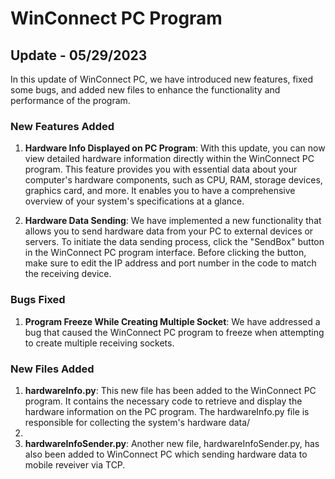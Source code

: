 # WinConnect PC Program

## Update - 05/29/2023

In this update of WinConnect PC, we have introduced new features, fixed some bugs, and added new files to enhance the functionality and performance of the program.

### New Features Added

1. **Hardware Info Displayed on PC Program**: With this update, you can now view detailed hardware information directly within the WinConnect PC program. This feature provides you with essential data about your computer's hardware components, such as CPU, RAM, storage devices, graphics card, and more. It enables you to have a comprehensive overview of your system's specifications at a glance.

2. **Hardware Data Sending**: We have implemented a new functionality that allows you to send hardware data from your PC to external devices or servers. To initiate the data sending process, click the "SendBox" button in the WinConnect PC program interface. Before clicking the button, make sure to edit the IP address and port number in the code to match the receiving device. 

### Bugs Fixed

1. **Program Freeze While Creating Multiple Socket**: We have addressed a bug that caused the WinConnect PC program to freeze when attempting to create multiple receiving sockets.

### New Files Added

1. **hardwareInfo.py**: This new file has been added to the WinConnect PC program. It contains the necessary code to retrieve and display the hardware information on the PC program. The hardwareInfo.py file is responsible for collecting the system's hardware data/
2. 
3. **hardwareInfoSender.py**: Another new file, hardwareInfoSender.py, has also been added to WinConnect PC which sending hardware data to mobile reveiver via TCP.

